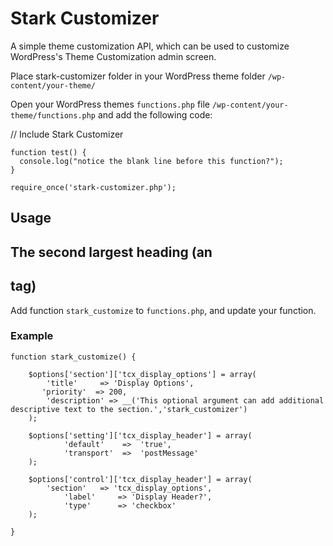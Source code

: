 # Stark Customizer
A simple theme customization API, which can be used to customize WordPress's Theme Customization admin screen.

Place stark-customizer folder in your WordPress theme folder ```/wp-content/your-theme/```

Open your WordPress themes ```functions.php``` file ```/wp-content/your-theme/functions.php``` and add the following code:

// Include Stark Customizer
```
function test() {
  console.log("notice the blank line before this function?");
}
```
```require_once('stark-customizer.php');```

## Usage
## The second largest heading (an <h2> tag)

Add function ```stark_customize``` to ```functions.php```, and update your function.

### Example

```
function stark_customize() {

	$options['section']['tcx_display_options'] = array(
		'title'     => 'Display Options',
	   'priority'  => 200,
		'description' => __('This optional argument can add additional descriptive text to the section.','stark_customizer')
	);

	$options['setting']['tcx_display_header'] = array(
	        'default'    =>  'true',
	        'transport'  =>  'postMessage'
	);

	$options['control']['tcx_display_header'] = array(
		'section'   => 'tcx_display_options',
	        'label'     => 'Display Header?',
	        'type'      => 'checkbox'
	);

}

```
